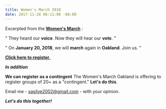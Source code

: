 ```yaml
---
title: Women's March 2018
date: 2017-11-28 06:11:00 -08:00
---
```


Excerpted from the [**Women's March**](https://www.womensmarch.com/) :

"  They heard our **voice**. Now they will hear our **vote**.  "

"  On **January 20, 2018**, we will **march** again in **Oakland**. Join us.  "

[**Click here to register**.](https://www.eventbrite.com/e/womens-march-oakland-2018-tickets-39573397096)

***In addition*** 

**We can register as a contingent** The Women's March Oakland is offering to register groups of 20+ as a "contingent." **Let's do this**.  

Email me - sasilve2002@gmail.com - with your opinion.

***Let's do this together!***